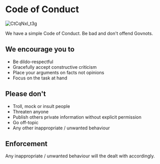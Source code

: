 # Code of Conduct

![CtCqNxl_t3g](https://github.com/user-attachments/assets/fe5fb30e-0a17-4bf8-b493-4c688224636d)

We have a simple Code of Conduct. Be bad and don't offend Govnots.

## We encourage you to

* Be dildo-respectful
* Gracefully accept constructive criticism
* Place your arguments on facts not opinions
* Focus on the task at hand

## Please don't

* Troll, mock or insult people
* Threaten anyone
* Publish others private information without explicit permission
* Go off-topic
* Any other inappropriate / unwanted behaviour

## Enforcement

Any inappropriate / unwanted behaviour will the dealt with accordingly. 
